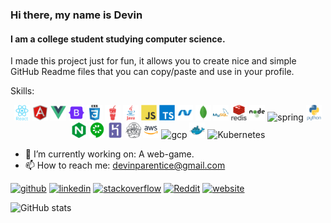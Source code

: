 ### Hi there, my name is Devin
#### I am a college student studying computer science.
I made this project just for fun, it allows you to create nice and simple GitHub Readme files that you can copy/paste and use in your profile.

Skills: <p align="center"> <img src="https://raw.githubusercontent.com/devicons/devicon/master/icons/react/react-original-wordmark.svg" alt="react" width="25" height="25" /> <img src="https://raw.githubusercontent.com/devicons/devicon/master/icons/angularjs/angularjs-original.svg" alt="angular-js" width="25" height="25" /> <img src="https://raw.githubusercontent.com/devicons/devicon/master/icons/vuejs/vuejs-original.svg" alt="vue" width="25" height="25" /> <img src="https://raw.githubusercontent.com/devicons/devicon/master/icons/bootstrap/bootstrap-plain.svg" alt="bootstrap" width="25" height="25" /> <img src="https://raw.githubusercontent.com/devicons/devicon/master/icons/css3/css3-original-wordmark.svg" alt="css3" width="25" height="25" /> <img src="https://raw.githubusercontent.com/devicons/devicon/master/icons/gulp/gulp-plain.svg" alt="gulp" width="25" height="25" /> <img src="https://raw.githubusercontent.com/devicons/devicon/master/icons/java/java-original-wordmark.svg" alt="java" width="25" height="25" /> <img src="https://raw.githubusercontent.com/devicons/devicon/master/icons/javascript/javascript-original.svg" alt="javascript" width="25" height="25" /> <img src="https://raw.githubusercontent.com/devicons/devicon/master/icons/typescript/typescript-original.svg" alt="typescript" width="25" height="25" /> <img src="https://raw.githubusercontent.com/devicons/devicon/master/icons/dot-net/dot-net-original.svg" alt=".NET" width="25" height="25" /> <img src="https://raw.githubusercontent.com/devicons/devicon/master/icons/mongodb/mongodb-original.svg" alt="mongodb" width="25" height="25" /> <img src="https://raw.githubusercontent.com/devicons/devicon/master/icons/mysql/mysql-original-wordmark.svg" alt="mysql" width="25" height="25" /> <img src="https://raw.githubusercontent.com/devicons/devicon/master/icons/redis/redis-original-wordmark.svg" alt="redis" width="25" height="25" /> <img src="https://raw.githubusercontent.com/devicons/devicon/master/icons/nodejs/nodejs-original-wordmark.svg" alt="nodejs" width="25" height="25" /> <img src="https://www.vectorlogo.zone/logos/springio/springio-icon.svg" alt="spring" width="25" height="25" /> <img src="https://raw.githubusercontent.com/devicons/devicon/master/icons/python/python-original-wordmark.svg" alt="python" width="25" height="25" /> <img src="https://raw.githubusercontent.com/devicons/devicon/master/icons/nginx/nginx-original.svg" alt="nginx" width="25" height="25" /> <img src="https://raw.githubusercontent.com/devicons/devicon/master/icons/cucumber/cucumber-plain.svg" alt="cucumber" width="25" height="25" /> <img src="https://raw.githubusercontent.com/devicons/devicon/master/icons/heroku/heroku-plain.svg" alt="heroku" width="25" height="25" /> <img src="https://raw.githubusercontent.com/devicons/devicon/master/icons/travis/travis-plain.svg" alt="travis" width="25" height="25" /> <img src="https://raw.githubusercontent.com/github/explore/80688e429a7d4ef2fca1e82350fe8e3517d3494d/topics/aws/aws.png" alt="aws" width="25" height="25" /> <img src="https://www.vectorlogo.zone/logos/google_cloud/google_cloud-icon.svg" alt="gcp" width="25" height="25" /> <img src="https://raw.githubusercontent.com/devicons/devicon/master/icons/docker/docker-original.svg" alt="Docker" width="25" height="25" /> <img src="https://www.vectorlogo.zone/logos/kubernetes/kubernetes-icon.svg" alt="Kubernetes" width="25" height="25" /> </p>

- 🔭 I’m currently working on: A web-game. 
- 📫 How to reach me: devinparentice@gmail.com 


[<img src='https://cdn.jsdelivr.net/npm/simple-icons@3.0.1/icons/github.svg' alt='github' height='40'>](https://github.com/DevinParentice)  [<img src='https://cdn.jsdelivr.net/npm/simple-icons@3.0.1/icons/linkedin.svg' alt='linkedin' height='40'>](https://www.linkedin.com/in/devin-parentice-2372b4170/)  [<img src='https://cdn.jsdelivr.net/npm/simple-icons@3.0.1/icons/stackoverflow.svg' alt='stackoverflow' height='40'>](https://stackoverflow.com/users/9119847)  [<img src='https://cdn.jsdelivr.net/npm/simple-icons@3.0.1/icons/reddit.svg' alt='Reddit' height='40'>](https://www.reddit.com/user/Shadowism99)  [<img src='https://cdn.jsdelivr.net/npm/simple-icons@3.0.1/icons/icloud.svg' alt='website' height='40'>](https://devinparentice.com)  

![GitHub stats](https://github-readme-stats.vercel.app/api?username=DevinParentice&show_icons=true)  

